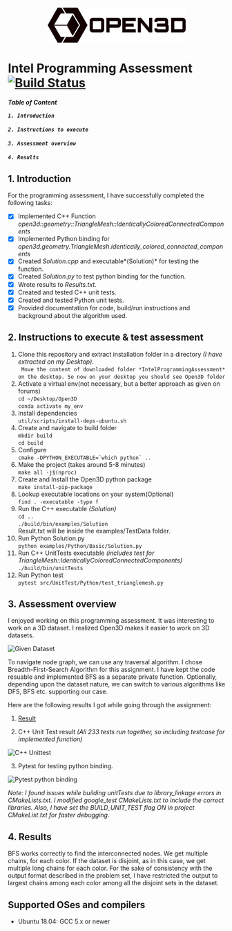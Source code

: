 <p align="center">
<img src="Open3D/docs/_static/open3d_logo_horizontal.png" width="320" />
</p>

# Intel Programming Assessment [![Build Status](http://img.shields.io/travis/badges/badgerbadgerbadger.svg?style=flat-square)](https://travis-ci.org/badges/badgerbadgerbadger)

<h5>
Table of Content

	1. Introduction

	2. Instructions to execute

	3. Assessment overview

	4. Results
</h5>


## 1. Introduction

For the programming assessment, I have successfully completed the following tasks:

- [x] Implemented C++ Function *open3d::geometry::TriangleMesh::IdenticallyColoredConnectedComponents*
- [x] Implemented Python binding for *open3d.geometry.TriangleMesh.identically_colored_connected_components*
- [x] Created *Solution.cpp* and executable*(Solution)* for testing the function.
- [x] Created *Solution.py* to test python binding for the function.
- [x] Wrote results to *Results.txt.*
- [x] Created and tested C++ unit tests.
- [x] Created and tested Python unit tests.
- [x] Provided documentation for code, build/run instructions and background about the algorithm used.

## 2. Instructions to execute & test assessment
1. Clone this repository and extract installation folder in a directory *(I have extracted on my Desktop)*.  
` Move the content of downloaded folder *IntelProgrammingAssessment* on the desktop. So now on your desktop you should see Open3D folder`  
2. Activate a virtual env(not necessary, but a better approach as given on forums)  
`cd ~/Desktop/Open3D`  
`conda activate my_env`  
3. Install dependencies  
`util/scripts/install-deps-ubuntu.sh`  
4. Create and navigate to build folder  
`mkdir build`  
`cd build`  
5. Configure  
```cmake -DPYTHON_EXECUTABLE=`which python` ..```  
6. Make the project (takes around 5-8 minutes)  
`make all -j$(nproc)`  
7. Create and Install the Open3D python package  
`make install-pip-package`  
8. Lookup executable locations on your system(Optional)  
`find . -executable -type f`  
9. Run the C++ executable *(Solution)*  
`cd ..`  
`./build/bin/examples/Solution`  
Result.txt will be inside the examples/TestData folder.  
10. Run Python Solution.py  
`python examples/Python/Basic/Solution.py`  
11. Run C++ UnitTests executable *(includes test for TriangleMesh::IdenticallyColoredConnectedComponents)*  
`./build/bin/unitTests`  
12. Run Python test  
`pytest src/UnitTest/Python/test_trianglemesh.py`  


## 3. Assessment overview

I enjoyed working on this programming assessment. It was interesting to work on a 3D dataset. I realized Open3D makes it easier to work on 3D datasets.

![Given Dataset](Open3D/docs/_static//Dataset.png)

To navigate node graph, we can use any traversal algorithm. I chose Breadth-First-Search Algorithm for this assignment. I have kept the code resuable and implemented BFS as a separate private function. Optionally, depending upon the dataset nature, we can switch to various algorithms like DFS, BFS etc. supporting our case.

Here are the following results I got while going through the assignment:

1. [Result](Results.txt)  

2. C++ Unit Test result *(All 233 tests run together, so including testcase for implemented function)*  

![C++ Unittest](Open3D/docs/_static/cppTest.png)  

3. Pytest for testing python binding.  

![Pytest python binding](Open3D/docs/_static/PythonTest.png)

*Note: I found issues while building unitTests due to library_linkage errors in CMakeLists.txt. I modified google_test CMakeLists.txt to include the correct libraries. Also, I have set the BUILD_UNIT_TEST flag ON in project CMakeList.txt for faster debugging.*

## 4. Results
BFS works correctly to find the interconnected nodes. We get multiple chains, for each color. If the dataset is disjoint, as in this case, we get multiple long chains for each color. For the sake of consistency with the output format described in the problem set, I have restricted the output to largest chains among each color among all the disjoint sets in the dataset.




## Supported OSes and compilers

* Ubuntu 18.04: GCC 5.x or newer
